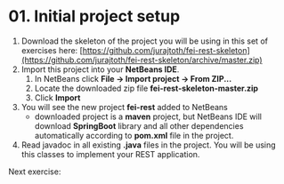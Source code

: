 # 01. Initial project setup
1. Download the skeleton of the project you will be using in this set of exercises here: [https://github.com/jurajtoth/fei-rest-skeleton](https://github.com/jurajtoth/fei-rest-skeleton/archive/master.zip)
2. Import this project into your **NetBeans IDE**.
	1. In NetBeans click **File -> Import project -> From ZIP...**
	2. Locate the downloaded zip file **fei-rest-skeleton-master.zip**
	3. Click **Import**
3. You will see the new project **fei-rest** added to NetBeans
	- downloaded project is a **maven** project, but NetBeans IDE will download **SpringBoot** library and all other dependencies automatically according to **pom.xml** file in the project.
4. Read javadoc in all existing **.java** files in the project. You will be using this classes to implement your REST application.

Next exercise: